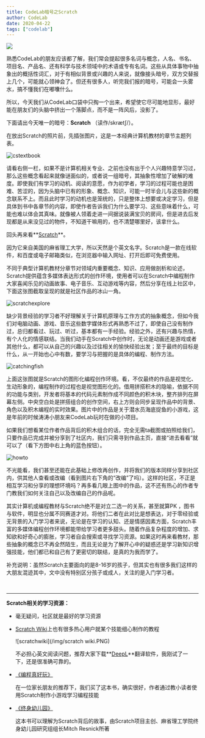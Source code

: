```yaml
---
title: CodeLab暗号之Scratch
author: CodeLab
date: 2020-04-22
tags: ["codelab"]
---
```


<img class="img-responsive" src="/img/CodeLabScratch.png" />

熟悉CodeLab的朋友应该都了解，我们常会提起很多名词与概念，人名、书名、项目名、产品名、还有科学与技术领域中的术语或专有名词。这些从具体事物中抽象出的概括性词汇，对于有相似背景或兴趣的人来说，就像接头暗号，双方交替报上几个，可能就心领神会了。但还有很多人，听完我们报的暗号，可能会一头雾水，搞不懂我们在嘟囔什么。

所以，今天我们从CodeLab口袋中只掏一个出来，希望使它尽可能地显形，最好能在朋友们的头脑中挤出一个落脚点，而不是一阵风后，没影了。

<!--more-->

下面请出今天唯一的暗号：**Scratch** （读作/skrætʃ/）。

在放出Scratch的照片前，先插张图片，这是一本经典计算机教材的章节主题列表。

![cstextbook](/img/cstextbook.jpg)

请看右侧一栏，如果不是计算机相关专业、之前也没有出于个人兴趣特意学习过，那么这些概念看起来就像谜面似的，或者说一组暗号，其抽象性增加了破解的难度。即使我们有学习的动机、阅读的意愿，作为初学者，学习的过程可能也是困难、苦涩的，因为头脑中已有的形象、概念、知识，可能一时半会儿与这些新的概念联系不上。而且此时学习的动机也是笼统的，只是整体上想要或决定学习，但是具体到书中各章节的内容，即使作者告诉我们为什么要学习、这些意味着什么，可能也难以体会其真味。就像被人领着走进一间据说装满宝贝的房间，但是进去后发现都是从来没见过的物件，不知道干嘛用的，也不清楚哪里好，该拿什么。

回头再来看**[Scratch](https://scratch.mit.edu/)**。

因为它来自美国的麻省理工大学，所以天然是个英文名字。Scratch是一款在线软件，和百度或电子邮箱类似，在浏览器中输入网址、打开后即可免费使用。

不同于典型计算机教材分章节对领域内重要概念、知识、应用做剖析和论述，Scratch提供蕴含多媒体表达形式的创作环境，使用者可以在Scratch中编程制作大家喜闻乐见的动画故事、电子音乐、互动游戏等内容，然后分享在线上社区中，下面这张图截取呈现的就是社区作品的冰山一角。

![scratchexplore](/img/scratchexplore.PNG)

缺少背景经验的学习者不好理解关于计算机原理与工作方式的抽象概念，但如今我们对电脑动画、游戏、音乐这些数字媒体形式再熟悉不过了，即使自己没有制作过，总归都看过、玩过、听过，基本都有一手经验。经验之外，还有兴趣与热情，有个人化的情感联结。当我们动手在Scratch中创作时，无论是动画还是游戏或者其他什么，都可以从自己的兴趣以及过往相关的愉快经验出发；至于最终的目标是什么，从一开始也心中有数，要学习与把握的是具体的编程、制作方法。

![catchingfish](/img/catchingfish.PNG)

上面这张图就是Scratch的图形化编程创作环境。看，不仅最终的作品是视觉化、生动形象的，编程制作的过程也是视觉图形化的。借用拼搭积木的隐喻，依据不同的功能与类别，开发者将基本的代码元素制作成不同颜色的积木块，整齐排列在屏幕左侧。中央空白处是拼搭组合的创作空间，右上方则会同步呈现作品中的背景、角色以及积木编程的实时效果。图片中的作品是关于潜水员海底捉鱼的小游戏，这是年前的时候涛涛小朋友来CodeLab玩时在做的小项目。

如果我们想看某位作者作品背后的积木组合的话，完全无需ta截图或拍照给我们，只要作品已完成并被分享到了社区内，我们只需寻到作品主页，直接“进去看看”就可以了（看下方图中右上角的蓝色按钮）。

![howto](/img/howto.PNG)

不光能看，我们甚至还能在此基础上修改再创作，并将我们的版本同样分享到社区内，供其他人查看或改编（看到图片右下角的“改编”了吗）。这样的社区，不正是相互学习和分享的理想环境吗？再多看几眼上图中的作品，这不还有热心的作者专门教我们如何关注自己以及改编自己的作品呢。

其实计算机或编程教材与Scratch绝不是对立二选一的关系，甚至就算PK ，图书与软件，明显也分属不同赛道才对。将他们二者在此对比是想表达，对于零经验或无背景的入门学习者来说，无论是在学习的认知、还是情感因素方面，Scratch丰富的多媒体编程创作环境都能带给学习者更多甜头。随着作品复杂程度的增加、求知欲和好奇心的膨胀，学习者自会搜索或寻找学习资源。如果这时再来看教材，那些抽象的概念已不再全然陌生，而且无论是为了解开心中的疑惑还是学习新知识增强技能，他们都已和自己有了更密切的联结，是真的为我而学了。

补充说明：虽然Scratch主要面向的是8-16岁的孩子，但其实也有很多我们这样的大朋友混迹其中，文中没有特别区分孩子或成人，关注的是入门学习者。

<br>

---
**Scratch相关的学习资源：**

+ 毫无疑问，社区就是最好的学习资源


+ [Scratch Wiki](https://en.scratch-wiki.info/)上也有很多热心用户就某个技能细心制作的教程

    ![scratchwiki](/img/scratch wiki.PNG)

    不必担心英文阅读问题，推荐大家下载**[DeepL](https://www.deepl.com/)**翻译软件，我刚试了一下，还是很准确可靠的。

+ [《编程真好玩》](https://book.douban.com/subject/27116976/)

    在一位家长朋友的推荐下，我们买了这本书，确实很好，作者通过教小读者使用Scratch制作小游戏学习编程技能

+ [《终身幼儿园》](https://book.douban.com/subject/30285992/)

    这本书可以理解为Scratch背后的故事，由Scratch项目主创、麻省理工学院终身幼儿园研究组组长Mitch Resnick所著